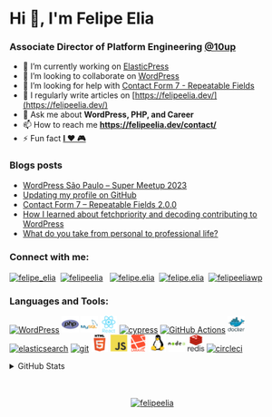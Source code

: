 <h1>Hi 👋, I'm Felipe Elia</h1>
<h3>Associate Director of Platform Engineering <a href="https://10up.com/" target="blank">@10up</a></h3>

- 🔭 I’m currently working on [ElasticPress](https://github.com/10up/ElasticPress/)
- 👯 I’m looking to collaborate on [WordPress](https://github.com/WordPress/wordpress-develop/)
- 🤝 I’m looking for help with [Contact Form 7 - Repeatable Fields](https://github.com/felipeelia/cf7-repeatable-fields)
- 📝 I regularly write articles on [https://felipeelia.dev/](https://felipeelia.dev/)
- 💬 Ask me about **WordPress, PHP, and Career**
- 📫 How to reach me **https://felipeelia.dev/contact/**
- ⚡ Fun fact **[I ❤️ 🎮](https://www.exophase.com/user/JediDeChinelo/)**

### Blogs posts
<!-- BLOG-POST-LIST:START -->
- [WordPress São Paulo – Super Meetup 2023](https://felipeelia.dev/wordpress-sao-paulo-super-meetup-2023-en/)
- [Updating my profile on GitHub](https://felipeelia.dev/updating-my-profile-on-github/)
- [Contact Form 7 – Repeatable Fields 2.0.0](https://felipeelia.dev/contact-form-7-repeatable-fields-2-0-0/)
- [How I learned about fetchpriority and decoding contributing to WordPress](https://felipeelia.dev/how-i-learned-about-fetchpriority-and-decoding-contributing-to-wordpress/)
- [What do you take from personal to professional life?](https://felipeelia.dev/what-do-you-take-from-personal-to-professional-life/)
<!-- BLOG-POST-LIST:END -->

<h3 align="left">Connect with me:</h3>
<p align="left">
	<a href="https://twitter.com/felipe_elia" target="blank"><img align="center" src="https://raw.githubusercontent.com/rahuldkjain/github-profile-readme-generator/master/src/images/icons/Social/twitter.svg" alt="felipe_elia" height="30" /></a>&nbsp;
	<a href="https://linkedin.com/in/felipeelia" target="blank"><img align="center" src="https://raw.githubusercontent.com/rahuldkjain/github-profile-readme-generator/master/src/images/icons/Social/linked-in-alt.svg" alt="felipeelia" height="30" /></a> &nbsp;
	<a href="https://fb.com/felipe.elia" target="blank"><img align="center" src="https://raw.githubusercontent.com/rahuldkjain/github-profile-readme-generator/master/src/images/icons/Social/facebook.svg" alt="felipe.elia" height="30" /></a>&nbsp;
	<a href="https://instagram.com/felipe.elia" target="blank"><img align="center" src="https://raw.githubusercontent.com/rahuldkjain/github-profile-readme-generator/master/src/images/icons/Social/instagram.svg" alt="felipe.elia" height="30" /></a>&nbsp;
	<a href="https://www.youtube.com/c/felipeeliawp" target="blank"><img align="center" src="https://raw.githubusercontent.com/rahuldkjain/github-profile-readme-generator/master/src/images/icons/Social/youtube.svg" alt="felipeeliawp" height="30" /></a>&nbsp;
</p>

<h3 align="left">Languages and Tools:</h3>
<p align="left">
	<a href="https://wordpress.org" target="_blank" rel="noreferrer"> <img src="https://www.vectorlogo.zone/logos/wordpress/wordpress-tile.svg" alt="WordPress" height="30" /></a>
	<a href="https://www.php.net" target="_blank" rel="noreferrer"> <img src="https://raw.githubusercontent.com/devicons/devicon/master/icons/php/php-original.svg" alt="php" height="30" /></a>
	<a href="https://www.mysql.com/" target="_blank" rel="noreferrer"> <img src="https://raw.githubusercontent.com/devicons/devicon/master/icons/mysql/mysql-original-wordmark.svg" alt="mysql" height="30" /></a>
 	<a href="https://reactjs.org/" target="_blank" rel="noreferrer"> <img src="https://raw.githubusercontent.com/devicons/devicon/master/icons/react/react-original-wordmark.svg" alt="react" height="30" /></a>
	<a href="https://www.cypress.io" target="_blank" rel="noreferrer"> <img src="https://raw.githubusercontent.com/simple-icons/simple-icons/6e46ec1fc23b60c8fd0d2f2ff46db82e16dbd75f/icons/cypress.svg" alt="cypress" height="30" /></a>
	<a href="https://github.com/features/actions" target="_blank" rel="noreferrer"> <img src="https://www.vectorlogo.zone/logos/github/github-tile.svg" alt="GitHub Actions" height="30" /></a>
	<a href="https://www.docker.com/" target="_blank" rel="noreferrer"> <img src="https://raw.githubusercontent.com/devicons/devicon/master/icons/docker/docker-original-wordmark.svg" alt="docker" height="30" /></a>
	<a href="https://www.elastic.co" target="_blank" rel="noreferrer"> <img src="https://www.vectorlogo.zone/logos/elastic/elastic-icon.svg" alt="elasticsearch" height="30" /></a>
	<a href="https://git-scm.com/" target="_blank" rel="noreferrer"> <img src="https://www.vectorlogo.zone/logos/git-scm/git-scm-icon.svg" alt="git" height="30" /></a>
	<a href="https://www.w3.org/html/" target="_blank" rel="noreferrer"> <img src="https://raw.githubusercontent.com/devicons/devicon/master/icons/html5/html5-original-wordmark.svg" alt="html5" height="30" /></a>
	<a href="https://developer.mozilla.org/en-US/docs/Web/JavaScript" target="_blank" rel="noreferrer"> <img src="https://raw.githubusercontent.com/devicons/devicon/master/icons/javascript/javascript-original.svg" alt="javascript" height="30" /></a>
	<a href="https://laravel.com/" target="_blank" rel="noreferrer"> <img src="https://raw.githubusercontent.com/devicons/devicon/master/icons/laravel/laravel-plain-wordmark.svg" alt="laravel" height="30" /></a>
	<a href="https://www.linux.org/" target="_blank" rel="noreferrer"> <img src="https://raw.githubusercontent.com/devicons/devicon/master/icons/linux/linux-original.svg" alt="linux" height="30" /></a>
	<a href="https://nodejs.org" target="_blank" rel="noreferrer"> <img src="https://raw.githubusercontent.com/devicons/devicon/master/icons/nodejs/nodejs-original-wordmark.svg" alt="nodejs" height="30" /></a>
	<a href="https://redis.io" target="_blank" rel="noreferrer"> <img src="https://raw.githubusercontent.com/devicons/devicon/master/icons/redis/redis-original-wordmark.svg" alt="redis" height="30" /></a>
	<a href="https://circleci.com" target="_blank" rel="noreferrer"> <img src="https://www.vectorlogo.zone/logos/circleci/circleci-icon.svg" alt="circleci" height="30" /></a>
</p>

<details><summary>GitHub Stats</summary>

| <img align="center" src="https://github-readme-stats.vercel.app/api?username=felipeelia&show_icons=true&theme=dark&locale=en" alt="felipeelia" /> | <img align="center" src="https://github-readme-streak-stats.herokuapp.com/?user=felipeelia&theme=dark" alt="felipeelia" /> |
| :---: | :---: |

| <img src="https://github-readme-stats.vercel.app/api/top-langs?username=felipeelia&show_icons=true&theme=dark&locale=en&layout=compact" alt="felipeelia" /> |
| :---: |

</details><br><br>

<p align="center"><a href="https://ko-fi.com/felipeelia"> <img src="https://cdn.ko-fi.com/cdn/kofi3.png?v=3" height="50" width="210" alt="felipeelia" /></a></p>
